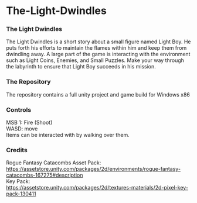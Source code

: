 # The-Light-Dwindles
### The Light Dwindles
The Light Dwindles is a short story about a small figure named Light Boy.  He puts forth his efforts to maintain the flames within him and keep them from dwindling away.  A large part of the game is interacting with the environment such as Light Coins, Enemies, and Small Puzzles.  Make your way through the labyrinth to ensure that Light Boy succeeds in his mission.

### The Repository
The repository contains a full unity project and game build for Windows x86<br>

### Controls
<p>
MSB 1: Fire (Shoot)<br>
WASD: move<br>
Items can be interacted with by walking over them.<br></p>

### Credits
Rogue Fantasy Catacombs Asset Pack:<br>
https://assetstore.unity.com/packages/2d/environments/rogue-fantasy-catacombs-167275#description<br>
Key Pack:<br>
https://assetstore.unity.com/packages/2d/textures-materials/2d-pixel-key-pack-130411<br>

